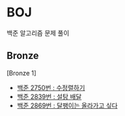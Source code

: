 # BOJ
백준 알고리즘 문제 풀이

## Bronze
[Bronze 1]
- [백준 2750번 : 수정렬하기](https://github.com/H-Kyul/BOJ/blob/main/bronze1/2750_%EC%88%98%EC%A0%95%EB%A0%AC%ED%95%98%EA%B8%B0.py) 
- [백준 2839번 : 설탕 배달](https://github.com/H-Kyul/BOJ/blob/main/bronze1/2839_%EC%84%A4%ED%83%95%EB%B0%B0%EB%8B%AC.py)
- [백준 2869번 : 달팽이는 올라가고 싶다](https://github.com/H-Kyul/BOJ/blob/main/bronze1/2869_%EB%8B%AC%ED%8C%BD%EC%9D%B4%EB%8A%94%EC%98%AC%EB%9D%BC%EA%B0%80%EA%B3%A0%EC%8B%B6%EB%8B%A4.py)
 
